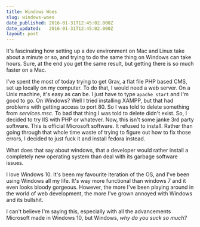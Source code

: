 ```yaml
---
title: Windows Woes
slug: windows-woes
date_published: 2016-01-31T12:45:02.000Z
date_updated:   2016-01-31T12:45:02.000Z
layout: post
---
```


It's fascinating how setting up a dev environment on Mac and Linux take about a minute or so, and trying to do the same thing on Windows can take hours. Sure, at the end you get the same result, but getting there is so much faster on a Mac. 

I've spent the most of today trying to get Grav, a flat file PHP based CMS, set up locally on my computer. To do that, I would need a web server. On a Unix machine, it's easy as can be. I just have to type `apache start` and I'm good to go. On Windows? Well I tried installing XAMPP, but that had problems with getting access to port 80. So I was told to delete something from *services.msc*. To bad that thing I was told to delete didn't exist. So, I decided to try IIS with PHP or whatever. Now, this isn't some janke 3rd party software. This is official Microsoft software. It refused to install. Rather than going through that whole time waste of trying to figure out how to fix those errors, I decided to just fuck it and install fedora instead. 

What does that say about windows, that a developer would rather install a completely new operating system than deal with its garbage software issues. 

I love Windows 10. It's been my favourite iteration of the OS, and I've been using Windows all my life. It's way more functional than windows 7 and it even looks bloody gorgeous. However, the more I've been playing around in the world of web development, the more I've grown annoyed with Windows and its bullshit. 

 I can't believe I'm saying this, especially with all the advancements Microsoft made in Windows 10, but Windows, *why do you suck so much?*
